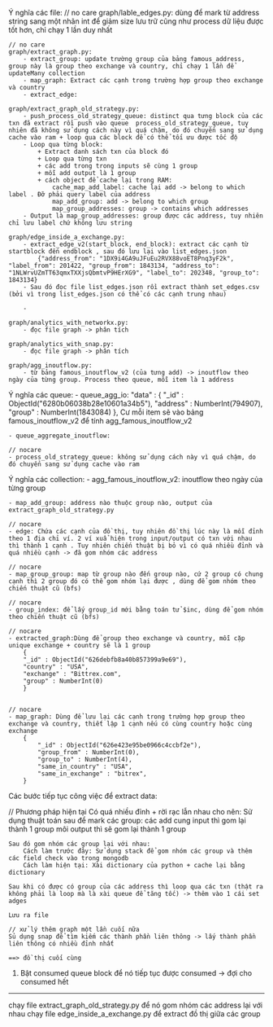 Ý nghĩa các file:
    // no care
    graph/lable_edges.py: dùng để mark từ address string sang một nhãn int để giảm size lưu trữ cũng như process dữ liệu được tốt hơn, chỉ chạy 1 lần duy nhất

    // no care
    graph/extract_graph.py: 
        - extract_group: update trường group của bảng famous_address, group này là group theo exchange và country, chỉ chạy 1 lần để updateMany collection
        - map_graph: Extract các cạnh trong trường hợp group theo exchange và country
        - extract_edge: 
    
    graph/extract_graph_old_strategy.py:
        - push_process_old_strategy_queue: distinct qua tưng block của các txn đã extract rồi push vào queue  process_old_strategy_queue, tuy nhiên đã không sử dụng cách này vì quá chậm, do đó chuyển sang sử dụng cache vào ram + loop qua các block để có thể tối ưu được tốc độ
        - Loop qua từng block:
            + Extract danh sách txn của block đó
            + Loop qua từng txn
            + các add trong trong inputs sẽ cùng 1 group
            + mỗi add output là 1 group
            + cách object để cache lại trong RAM: 
                cache_map_add_label: cache lại add -> belong to which label . Đỡ phải query label của address
                map_add_group: add -> belong to which group
                map_group_addresses: group -> contains which addresses
        - Output là map_group_addresses: group được các address, tuy nhiên chỉ lưu label chứ không lưu string
    
    graph/edge_inside_a_exchange.py:
        - extract_edge_v2(start_block, end_block): extract các cạnh từ startblock đến endblock , sau đó lưu lại vào list_edges.json
            {"address_from": "1DX9i4GA9uJFuEu2RVX88voET8Pnq3yF2k", "label_from": 201422, "group_from": 1843134, "address_to": "1NLWrvUZmTT63qmxTXXjsQbmtvP9HErXG9", "label_to": 202348, "group_to": 1843134}
        - Sau đó đọc file list_edges.json rồi extract thành set_edges.csv (bởi vì trong list_edges.json có thể có các cạnh trung nhau)

        - 

    graph/analytics_with_networkx.py:
        - đọc file graph -> phân tích

    graph/analytics_with_snap.py:
        - đọc file graph -> phân tích

    graph/agg_inoutflow.py:
        - từ bảng famous_inoutflow_v2 (của tưng add) -> inoutflow theo ngày của từng group. Process theo queue, mỗi item là 1 address

    
Ý nghĩa các queue:
    - queue_agg_io: 
        "data" : {
            "_id" : ObjectId("6280b06038b28e10601a34b5"), 
            "address" : NumberInt(794907), 
            "group" : NumberInt(1843084)
        }, 
        Cư mỗi item sẽ vào bảng famous_inoutflow_v2 để tính agg_famous_inoutflow_v2
    
    - queue_aggregate_inoutflow: 

    // nocare
    - process_old_strategy_queue: không sử dụng cách này vì quá chậm, do đó chuyển sang sử dụng cache vào ram


Ý nghĩa các collection:
    - agg_famous_inoutflow_v2: inoutflow theo ngày của từng group

    - map_add_group: address nào thuộc group nào, output của extract_graph_old_strategy.py

    // nocare
    - edge: Chứa các cạnh của đồ thị, tuy nhiên đồ thị lúc này là mỗi đỉnh theo 1 địa chỉ ví. 2 ví xuẩ hiện trong input/output có txn với nhau thì thành 1 cạnh . Tuy nhiên chiến thuật bị bỏ vì có quá nhiều đỉnh và quá nhiều cạnh -> đã gom nhóm các address

    // nocare
    - map_group_group: map từ group nào đến group nào, cứ 2 group có chung cạnh thì 2 group đó có thể gom nhóm lại được , dùng để gom nhóm theo chiến thuật cũ (bfs)
    
    // nocare
    - group_index: để lấy group_id mới bằng toán tử $inc, dùng để gom nhóm theo chiến thuật cũ (bfs)

    // nocare
    - extracted_graph:Dùng để group theo exchange và country, mỗi cặp unique exchange + country sẽ là 1 group
        { 
        "_id" : ObjectId("626debfb8a40b857399a9e69"), 
        "country" : "USA", 
        "exchange" : "Bittrex.com", 
        "group" : NumberInt(0)
        }
        
    
    // nocare
    - map_graph: Dùng để lưu lại các cạnh trong trường hợp group theo exchange và country, thiết lập 1 cạnh nếu có cùng country hoặc cùng exchange
        { 
            "_id" : ObjectId("626e423e95be0966c4ccbf2e"), 
            "group_from" : NumberInt(0), 
            "group_to" : NumberInt(4), 
            "same_in_country" : "USA",
            "same_in_exchange" : "bitrex",
        }




Các bước tiếp tục công việc để extract data:





// Phương pháp hiện tại
Có quá nhiều đỉnh + rời rạc lẫn nhau cho nên:
    Sử dụng thuật toán sau để mark các group: 
        các add cung input thì gom lại thành 1 group
        môi output thì sẽ gom lại thành 1 group

    Sau đó gom nhóm các group lại với nhau:
        Cách làm trước đây: Sử dụng stack để gom nhóm các group và thêm các field check vào trong mongodb
        Cách làm hiện tại: Xài dictionary của python + cache lại bằng dictionary
    
    Sau khi có được có group của các address thì loop qua các txn (thật ra không phải là loop mà là xài queue để tăng tốc) -> thêm vào 1 cái set adges

    Lưu ra file 

    // xử lý thêm graph một lần cuối nữa
    Sủ dụng snap để tìm kiếm các thành phần liên thông -> lấy thành phần liên thông có nhiều đỉnh nhất 

    ==> đồ thị cuối cùng



1. Bật consumed queue block để nó tiếp tục được consumed -> đợi cho consumed hết


--------------------------------------------------------------------------------
chạy file extract_graph_old_strategy.py để nó gom nhóm các address lại với nhau
chạy file edge_inside_a_exchange.py để extract đồ thị giữa các group


